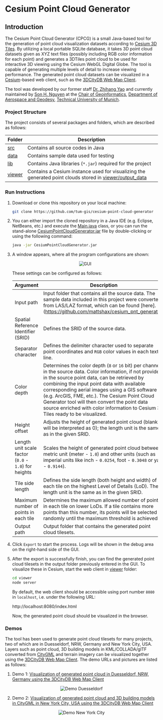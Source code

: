 # Cesium Point Cloud Generator

## Introduction
The Cesium Point Cloud Generator (CPCG) is a small Java-based tool for the generation of point cloud visualization datasets according to [Cesium 3D Tiles](https://github.com/AnalyticalGraphicsInc/3d-tiles). By utilizing a local portable SQLite database, it takes 3D point cloud datasets given as XYZ text files (possibly including RGB color information for each point) and generates a 3DTiles point cloud to be used for interactive 3D viewing using the Cesium WebGL Digital Globe. The tool is capable of generating multiple levels of detail to increase viewing performance. The generated point cloud datasets can be visualized in a [Cesium](https://cesiumjs.org/index.html)-based web client, such as the [3DCityDB Web Map Client](https://github.com/3dcitydb/3dcitydb-web-map).

The tool was developed by our former staff [Dr. Zhihang Yao](https://www.asg.ed.tum.de/en/gis/our-team/former-staff/dr-ing-zhihang-yao/)
and currently maintained by [Son H. Nguyen](https://www.asg.ed.tum.de/en/gis/our-team/staff/son-h-nguyen/)
at the [Chair of Geoinformatics](https://www.lrg.tum.de/en/gis/home/), [Department of Aerospace and Geodesy](https://www.lrg.tum.de/en/flr/home/), [Technical University of Munich](https://www.tum.de/).

### Project Structure
The project consists of several packages and folders, which are described as follows:

| Folder  | Description |
| ------------- | ------------- |
| [src](src/)  | Contains all source codes in Java |
| [data](data/)  | Contains sample data used for testing |
| [lib](app/src/main/resources/lib/)  | Contains Java libraries (`*.jar`) required for the project |
| [viewer](viewer/)  | Contains a Cesium instance used for visualizing the generated point clouds stored in [viewer/output_data](viewer/output_data/) |

### Run Instructions

1. Download or clone this repository on your local machine:
	```bash
	git clone https://github.com/tum-gis/cesium-point-cloud-generator
	```

2. You can either import the cloned repository in a Java IDE (e.g. Eclipse, NetBeans, etc.) and execute the [Main.java](app/src/main/java/de/tum/gis/tiles3d/) class, or you can run the stand-alone [CesiumPointCloudGenerator.jar](CesiumPointCloudGenerator.jar) file by double-clicking or using the following command:
	```bash
	java -jar CesiumPointCloudGenerator.jar
	```
	
3. A window appears, where all the program configurations are shown:
	<div align="center">
	  <img src="data/pics/GUI.png" title="GUI"/>
	</div>

	These settings can be configured as follows:

	| Argument  | Description | Default value |
	| ------------- | ------------- | ------------- |
	| Input path  | Input folder that contains all the source data. The sample data included in this project were converted from LAS/LAZ format, which can be found [here].(https://github.com/mattshax/cesium_pnt_generator) | [data/sample_xyzRGB_data/small](data/sample_xyzRGB_data/small) |
	| Spatial Reference Identifier (SRID)  | Defines the SRID of the source data. | `2994` |
	| Separator character  | Defines the delimiter character used to separate point coordinates and `RGB` color values in each text line. | Whitespace ("` `") |
	| Color depth  | Determines the color depth (`8` or `16` bit) per channel in the source data. Color information, if not provided in the source point data, can be retrieved by combining the input point data with available corresponding aerial images using a GIS software (e.g. ArcGIS, FME, etc.). The Cesium Point Cloud Generator tool will then convert the point data source enriched with color information to Cesium 3D Tiles ready to be visualized. | `16` |
	| Height offset | Adjusts the height of generated point cloud (blank will be interpreted as 0); the length unit is the same as in the given SRID. | `-400` |
	| Length unit scale factor (`0.0` - `1.0`) for heights | Scales the height of generated point cloud between metric unit (meter - `1.0`) and other units (such as imperial units like inch - `0.0254`, foot - `0.3048` or yard - `0.9144`). | `0.3048` |
	| Tile side length | Defines the side length (both height and width) of each tile on the highest Level of Details (LoD). The length unit is the same as in the given SRID. | `100` |
	| Maximum number of points in each tile | Determines the maximum allowed number of points in each tile on lower LoDs. If a tile contains more points than this number, its points will be selected randomly until the maximum threshold is achieved. | `10000` |
	| Output path | Output folder that contains the generated point cloud tilesets. | [viewer/ouput_data](viewer/ouput_data/) |
	
	

4. Click `Export` to start the process. Logs will be shown in the debug area on the right-hand side of the GUI.

5. After the export is successfully finish, you can find the generated point cloud tilesets in the output folder previously entered in the GUI. To visualize these in Cesium, start the web client in [viewer](viewer/) folder:
	```bash
	cd viewer
	node server
	```
	By default, the web client should be accessible using port number `8080` in `localhost`, i.e. under the following URL:
	
	http://localhost:8080/index.html
	
	Now, the generated point cloud should be visualized in the browser. 

	
### Demos

The tool has been used to generate point cloud tilesets for many projects, two of which are in Duesseldorf, NRW, Germany and New York City, USA. Layers such as point cloud, 3D building models in KML/COLLADA/glTF converted from [CityGML](https://www.citygml.org/) and terrain imagery can be visualized together using the [3DCityDB Web Map Client](https://github.com/3dcitydb/3dcitydb-web-map). The demo URLs and pictures are listed as follows:

1. Demo 1: <a href="https://www.3dcitydb.net/3dcitydb-web-map/1.6/3dwebclient/index.html?title=NRW_3DTiles_Pointcloud_Demo&shadows=false&terrainShadows=0&latitude=51.19675113939662&longitude=6.7960826515096215&height=238.10712594455134&heading=317.14763766458935&pitch=-23.188600200573177&roll=359.8585910822209&layer_0=url%3Dhttps%253A%252F%252Fwww.3dcitydb.net%252F3dcitydb%252Ffileadmin%252Fmydata%252FNRW_Demo%252FEnse_DSM_Pointcloud%252F%26name%3DEnse_DSM_Pointcloud%26active%3Dtrue%26spreadsheetUrl%3D%26cityobjectsJsonUrl%3D%26minLodPixels%3Dundefined%26maxLodPixels%3Dundefined%26maxSizeOfCachedTiles%3Dundefined%26maxCountOfVisibleTiles%3Dundefined&layer_1=url%3Dhttps%253A%252F%252Fwww.3dcitydb.net%252F3dcitydb%252Ffileadmin%252Fmydata%252FNRW_Demo%252FDuesseldorf_Cesium_pointcloud%252F%26name%3DDuesseldorf_DSM_Pointcloud%26active%3Dtrue%26spreadsheetUrl%3D%26cityobjectsJsonUrl%3D%26minLodPixels%3Dundefined%26maxLodPixels%3Dundefined%26maxSizeOfCachedTiles%3Dundefined%26maxCountOfVisibleTiles%3Dundefined&terrain=name%3DNRW_DEM%26iconUrl%3Dhttps%253A%252F%252Ficons.iconarchive.com%252Ficons%252Fpaomedia%252Fsmall-n-flat%252F1024%252Fsign-check-icon.png%26tooltip%3DNRW_DEM%26url%3Dhttps%253A%252F%252Fd35ei6ur3bjvr1.cloudfront.net%252Fnrw%252Fterrain5_gzip" target="_blank">Visualization of generated point cloud in Duesseldorf, NRW, Germany using the 3DCityDB Web Map Client</a>
<p align="center">
  <img src="data/pics/Demo_Duesseldorf.png" title="Demo Duesseldorf" style="max-width:100%;max-height:100%;"/>
</p>

2. Demo 2: <a href="https://www.3dcitydb.net/3dcitydb-web-map/1.6/3dwebclient/index.html?title=NYC_Pointcloud&shadows=false&terrainShadows=0&latitude=40.7094643606769&longitude=-74.01352529615289&height=289.1888548208333&heading=200.88691603465765&pitch=-32.594871239010395&roll=359.9196895173949&layer_0=url%3Dhttps%253A%252F%252Fwww.3dcitydb.net%252F3dcitydb%252Ffileadmin%252Fpublic%252F3dwebclientprojects%252FNYC-Buildings-20170726%252FLoD2_Buildings%252FNYC_Buildings_LoD2_collada_MasterJSON.json%26name%3DNYC_Buildings_absolut_height%26active%3Dtrue%26spreadsheetUrl%3Dhttpss%253A%252F%252Fwww.google.com%252Ffusiontables%252FDataSource%253Fdocid%253D1iG6_vYe7JGTNAUwFw7TpD8EMO-iQe6gSpa6MJlCF%26cityobjectsJsonUrl%3D%26minLodPixels%3D125%26maxLodPixels%3D1.7976931348623157e%252B308%26maxSizeOfCachedTiles%3D200%26maxCountOfVisibleTiles%3D200&layer_1=url%3Dhttps%253A%252F%252Fwww.3dcitydb.net%252F3dcitydb%252Ffileadmin%252Fmydata%252FNYC_pointcloud%252FNYC_Cesium_PointCloud%252F%26name%3DNYC_PointCloud%26active%3Dtrue%26spreadsheetUrl%3D%26cityobjectsJsonUrl%3D%26minLodPixels%3Dundefined%26maxLodPixels%3Dundefined%26maxSizeOfCachedTiles%3Dundefined%26maxCountOfVisibleTiles%3Dundefined&terrain=name%3DNYC_Terrain%26iconUrl%3Dhttps%253A%252F%252Ficons.iconarchive.com%252Ficons%252Ficonscity%252Fflags%252F256%252Fusa-icon.png%26tooltip%3DTerrain%2520of%2520New%2520York%2520City%2520created%2520by%2520TUM%26url%3Dhttps%253A%252F%252Fwww.3dcitydb.net%252F3dcitydb%252Ffileadmin%252Fmydata%252Fterrain%252FKachel_NYC_m%252F" target="_blank">Visualization of generated point cloud and 3D building models in CityGML in New York City, USA using the 3DCityDB Web Map Client</a>
<p align="center">
  <img src="data/pics/Demo_NYC.png" title="Demo New York City" style="max-width:100%;max-height:100%;"/>
</p>
